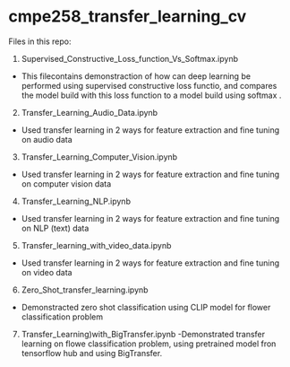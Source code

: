 # cmpe258_transfer_learning_cv
Files in this repo:
1. Supervised_Constructive_Loss_function_Vs_Softmax.ipynb
  - This filecontains demonstraction of how can deep learning be performed using supervised constructive loss functio, and compares the model build with this loss function to a model build using softmax .
2. Transfer_Learning_Audio_Data.ipynb
  - Used transfer learning in 2 ways for feature extraction and fine tuning on audio data
3. Transfer_Learning_Computer_Vision.ipynb
  - Used transfer learning in 2 ways for feature extraction and fine tuning on computer vision data
4. Transfer_Learning_NLP.ipynb
  - Used transfer learning in 2 ways for feature extraction and fine tuning on NLP (text) data
5. Transfer_learning_with_video_data.ipynb
  - Used transfer learning in 2 ways for feature extraction and fine tuning on video data
6. Zero_Shot_transfer_learning.ipynb
  - Demonstracted zero shot classification using CLIP model for flower classification problem
7. Transfer_Learning)with_BigTransfer.ipynb
  -Demonstrated transfer learning on flowe classification problem, using pretrained model fron tensorflow hub and using BigTransfer. 
